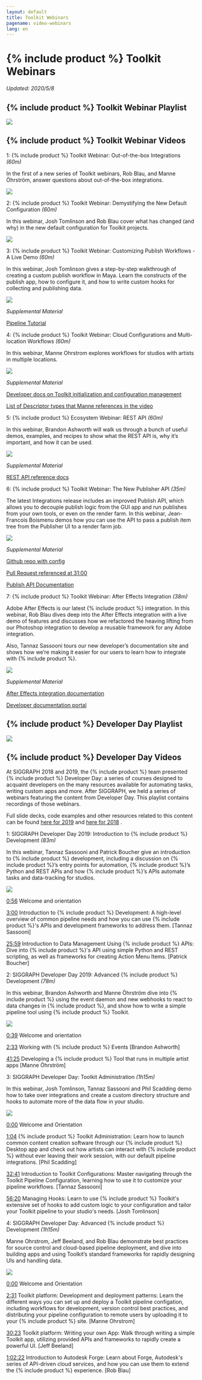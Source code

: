 ```yaml
---
layout: default
title: Toolkit Webinars
pagename: video-webinars
lang: en
---
```

  
# {% include product %} Toolkit Webinars

*Updated: 2020/5/8*

## {% include product %} Toolkit Webinar Playlist

[![](images/toolkit-playlist.png)](https://www.youtube.com/watch?v=rgzHEwUhENI&list=PLEOzU2tEw33q65lv0_AKDT6tbpi6vgMDH)

## {% include product %} Toolkit Webinar Videos


1: {% include product %} Toolkit Webinar: Out-of-the-box Integrations *(60m)*

In the first of a new series of Toolkit webinars, Rob Blau, and Manne Öhrström, answer questions about out-of-the-box integrations.

[![](http://img.youtube.com/vi/rgzHEwUhENI/0.jpg)](http://www.youtube.com/watch?v=rgzHEwUhENI)

2: {% include product %} Toolkit Webinar: Demystifying the New Default Configuration *(60m)*

In this webinar, Josh Tomlinson and Rob Blau cover what has changed (and why) in the new default configuration for Toolkit projects.

[![](http://img.youtube.com/vi/eKHaC1dZCeE/0.jpg)](http://www.youtube.com/watch?v=eKHaC1dZCeE)

3: {% include product %} Toolkit Webinar: Customizing Publish Workflows - A Live Demo *(60m)*

In this webinar, Josh Tomlinson gives a step-by-step walkthrough of creating a custom publish workflow in Maya. Learn the constructs of the publish app, how to configure it, and how to write custom hooks for collecting and publishing data.

[![](http://img.youtube.com/vi/pH4mylrnktY/0.jpg)](http://www.youtube.com/watch?v=pH4mylrnktY)

*Supplemental Material*

[Pipeline Tutorial](https://developer.shotgridsoftware.com/cb8926fc/?title=Pipeline+Tutorial)

4: {% include product %} Toolkit Webinar: Cloud Configurations and Multi-location Workflows *(60m)*

In this webinar, Manne Ohrstrom explores workflows for studios with artists in multiple locations.

[![](http://img.youtube.com/vi/NyIk07F2RoM/0.jpg)](http://www.youtube.com/watch?v=NyIk07F2RoM)

*Supplemental Material*

[Developer docs on Toolkit initialization and configuration management](https://developer.shotgridsoftware.com/tk-core/initializing.html)

[List of Descriptor types that Manne references in the video](https://developer.shotgridsoftware.com/tk-core/descriptor.html#descriptor-types)

5: {% include product %} Ecosystem Webinar: REST API *(60m)*

In this webinar, Brandon Ashworth will walk us through a bunch of useful demos, examples, and recipes to show what the REST API is, why it’s important, and how it can be used.

[![](http://img.youtube.com/vi/3xPPj2pbHVQ/0.jpg)](http://www.youtube.com/watch?v=3xPPj2pbHVQ)

*Supplemental Material*

[REST API reference docs](https://developer.shotgridsoftware.com/rest-api/)

6: {% include product %} Toolkit Webinar: The New Publisher API *(35m)*

The latest Integrations release includes an improved Publish API, which allows you to decouple publish logic from the GUI app and run publishes from your own tools, or even on the render farm. In this webinar, Jean-Francois Boismenu demos how you can use the API to pass a publish item tree from the Publisher UI to a render farm job.

[![](http://img.youtube.com/vi/ZxP3IXHt47U/0.jpg)](http://www.youtube.com/watch?v=ZxP3IXHt47U)

*Supplemental Material*

[Github repo with config](https://github.com/shotgunsoftware/tk-config-publish_api_webinar)

[Pull Request referenced at 31:00](https://github.com/shotgunsoftware/tk-config-publish_api_webinar/pull/1)

[Publish API Documentation](https://developer.shotgridsoftware.com/tk-multi-publish2/)

7: {% include product %} Toolkit Webinar: After Effects Integration *(38m)*

Adobe After Effects is our latest {% include product %} integration. In this webinar, Rob Blau dives deep into the After Effects integration with a live demo of features and discusses how we refactored the heaving lifting from our Photoshop integration to develop a reusable framework for any Adobe integration.  
  
Also, Tannaz Sassooni tours our new developer’s documentation site and shows how we’re making it easier for our users to learn how to integrate with {% include product %}.

[![](http://img.youtube.com/vi/g-062_VTbAI/0.jpg)](http://www.youtube.com/watch?v=g-062_VTbAI)

*Supplemental Material*

[After Effects integration documentation](https://developer.shotgridsoftware.com/1eca509c/?title=After+Effects)

[Developer documentation portal](https://developer.shotgridsoftware.com)

## {% include product %} Developer Day Playlist


[![](images/dev-day-playlist.png)](https://www.youtube.com/watch?v=i0aVJepZw8Y&list=PLEOzU2tEw33r4yfX7_WD7anyKrsDpQY2d)


## {% include product %} Developer Day Videos


At SIGGRAPH 2018 and 2019, the {% include product %} team presented {% include product %} Developer Day: a series of courses designed to acquaint developers on the many resources available for automating tasks, writing custom apps and more. After SIGGRAPH, we held a series of webinars featuring the content from Developer Day. This playlist contains recordings of those webinars.

Full slide decks, code examples and other resources related to this content can be found [here for 2019](https://github.com/shotgunsoftware/sg-siggraph-2019) and [here for 2018](https://github.com/shotgunsoftware/sg-devday-2018/) .

1: SIGGRAPH Developer Day 2019: Introduction to {% include product %} Development *(83m)*

In this webinar, Tannaz Sassooni and Patrick Boucher give an introduction to {% include product %} development, including a discussion on {% include product %}’s entry points for automation, {% include product %}’s Python and REST APIs and how {% include product %}’s APIs automate tasks and data-tracking for studios.

[![](http://img.youtube.com/vi/i0aVJepZw8Y/0.jpg)](http://www.youtube.com/watch?v=i0aVJepZw8Y)

[0:56](https://www.youtube.com/watch?v=i0aVJepZw8Y&list=PLEOzU2tEw33r4yfX7_WD7anyKrsDpQY2d&index=1&t=56s) Welcome and orientation

[3:00](https://www.youtube.com/watch?v=i0aVJepZw8Y&list=PLEOzU2tEw33r4yfX7_WD7anyKrsDpQY2d&index=1&t=180s) Introduction to {% include product %} Development: A high-level overview of common pipeline needs and how you can use {% include product %}'s APIs and development frameworks to address them. [Tannaz Sassooni]

[25:59](https://www.youtube.com/watch?v=i0aVJepZw8Y&list=PLEOzU2tEw33r4yfX7_WD7anyKrsDpQY2d&index=1&t=1559s) Introduction to Data Management Using {% include product %} APIs: Dive into {% include product %}'s API using simple Python and REST scripting, as well as frameworks for creating Action Menu Items. [Patrick Boucher]

2: SIGGRAPH Developer Day 2019: Advanced {% include product %} Development *(78m)*

In this webinar,  Brandon Ashworth and Manne Öhrström dive into {% include product %} using the event daemon and new webhooks to react to data changes in {% include product %}, and show how to write a simple pipeline tool using {% include product %} Toolkit.

[![](http://img.youtube.com/vi/xUeY1pECHdI/0.jpg)](http://www.youtube.com/watch?v=xUeY1pECHdI)

[0:39](https://www.youtube.com/watch?v=xUeY1pECHdI&list=PLEOzU2tEw33r4yfX7_WD7anyKrsDpQY2d&index=2&t=39s) Welcome and orientation

[2:33](https://www.youtube.com/watch?v=xUeY1pECHdI&list=PLEOzU2tEw33r4yfX7_WD7anyKrsDpQY2d&index=2&t=153s) Working with {% include product %} Events [Brandon Ashworth]

[41:25](https://www.youtube.com/watch?v=xUeY1pECHdI&list=PLEOzU2tEw33r4yfX7_WD7anyKrsDpQY2d&index=2&t=2485s) Developing a {% include product %} Tool that runs in multiple artist apps [Manne Öhrström]

3: SIGGRAPH Developer Day: Toolkit Administration *(1h15m)*

In this webinar,  Josh Tomlinson, Tannaz Sassooni and Phil Scadding demo how to take over integrations and create a custom directory structure and hooks to automate more of the data flow in your studio.

[![](http://img.youtube.com/vi/7qZfy7KXXX0/0.jpg)](http://www.youtube.com/watch?v=7qZfy7KXXX0)

[0:00](https://www.youtube.com/watch?v=7qZfy7KXXX0&list=PLEOzU2tEw33r4yfX7_WD7anyKrsDpQY2d&index=2&t=0s) Welcome and Orientation

[1:04](https://www.youtube.com/watch?v=7qZfy7KXXX0&list=PLEOzU2tEw33r4yfX7_WD7anyKrsDpQY2d&index=2&t=64s) {% include product %} Toolkit Administration: Learn how to launch common content creation software through our {% include product %} Desktop app and check out how artists can interact with {% include product %} without ever leaving their work session, with our default pipeline integrations. [Phil Scadding]

[32:41](https://www.youtube.com/watch?v=7qZfy7KXXX0&list=PLEOzU2tEw33r4yfX7_WD7anyKrsDpQY2d&index=2&t=1961s) Introduction to Toolkit Configurations: Master navigating through the Toolkit Pipeline Configuration, learning how to use it to customize your pipeline workflows. [Tannaz Sassooni]

[56:20](https://www.youtube.com/watch?v=7qZfy7KXXX0&list=PLEOzU2tEw33r4yfX7_WD7anyKrsDpQY2d&index=2&t=3380s) Managing Hooks: Learn to use {% include product %} Toolkit's extensive set of hooks to add custom logic to your configuration and tailor your Toolkit pipeline to your studio's needs. [Josh Tomlinson]

4: SIGGRAPH Developer Day: Advanced {% include product %} Development *(1h15m)*

Manne Ohrstrom, Jeff Beeland, and Rob Blau demonstrate best practices for source control and cloud-based pipeline deployment, and dive into building apps and using Toolkit’s standard frameworks for rapidly designing UIs and handling data.

[![](http://img.youtube.com/vi/bT2WlQaJVmY/0.jpg)](http://www.youtube.com/watch?v=bT2WlQaJVmY)

[0:00](https://www.youtube.com/watch?v=bT2WlQaJVmY&list=PLEOzU2tEw33r4yfX7_WD7anyKrsDpQY2d&index=3&t=0s) Welcome and Orientation

[2:31](https://www.youtube.com/watch?v=bT2WlQaJVmY&list=PLEOzU2tEw33r4yfX7_WD7anyKrsDpQY2d&index=3&t=151s) Toolkit platform: Development and deployment patterns: Learn the different ways you can set up and deploy a Toolkit pipeline configation, including workflows for development, version control best practices, and distributing your pipeline configuration to remote users by uploading it to your {% include product %} site. [Manne Ohrstrom]

[30:23](https://www.youtube.com/watch?v=bT2WlQaJVmY&list=PLEOzU2tEw33r4yfX7_WD7anyKrsDpQY2d&index=3&t=1823s) Toolkit platform: Writing your own App: Walk through writing a simple Toolkit app, utilizing provided APIs and frameworks to rapidly create a powerful UI. [Jeff Beeland]

[1:02:22](https://www.youtube.com/watch?v=bT2WlQaJVmY&list=PLEOzU2tEw33r4yfX7_WD7anyKrsDpQY2d&index=3&t=3742s) Introduction to Autodesk Forge: Learn about Forge, Autodesk's series of API-driven cloud services, and how you can use them to extend the {% include product %} experience. [Rob Blau]
  

